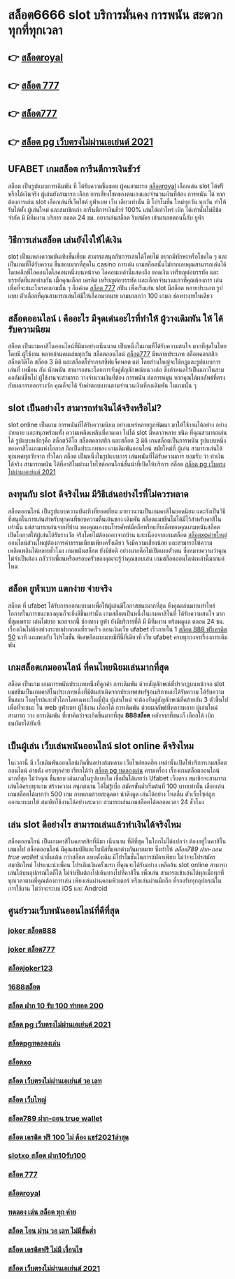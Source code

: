# สล็อต6666  slot  บริการมั่นคง การพนัน  สะดวกทุกที่ทุกเวลา

## 👉 [สล็อตroyal](https://m.gamblerape.com/login?action=register)
## 👉 [สล็อต 777](https://m.gamblerape.com/login?action=register)
## 👉 [สล็อต777](https://m.gamblerape.com/login?action=login)
## 👉 [สล็อต pg เว็บตรงไม่ผ่านเอเย่นต์ 2021](https://www.gamblerape.com/demogame/)

## UFABET  เกมสล็อต การีนตีการเงินชัวร์

สล็อต เป็นรูปแบบการเดิมพัน ที่ ได้รับความชื่นชอบ ผู้คนสามารถ [สล็อตroyal](https://m.gamblerape.com/login?action=register) เลือกเล่น slot ได้ฟรีหรือได้เงินจริง ผู้เล่นยังสามารถ เลือก การเสี่ยงโชคของตนเองและจำนวนเงินที่ต้อง การพนัน ได้ หากต้องการเล่น slot เลือกเล่นที่เว็บไชต์  ยูฟ่าเบท   เว็บ เดียวเท่านั้น มี โปรโมชั่น  ใหม่ทุกวัน ทุกวัน   ทำให้รับได้ทั้ง ผู้เล่นใหม่ และสมาชิกเก่า การีนตีการเงินชัวร์ 100% เล่นได้เท่าไหร่ เบิก ได้เท่านั้นไม่มีข้อจำกัด มี มีทีมงาน บริการ ตลอด 24 ชม.   อยากเล่นสล็อต รีบสมัคร เข้ามาเลยตอนนี้กับ  ยูฟ่า


## วิธีการเล่นสล็อต เล่นยังไงให้ได้เงิน
 slot เป็นแหล่งความบันเทิงชั้นเยี่ยม สามารถสนุกกับการเล่นได้โดยไม่ อยากมีทักษะหรือโชคใด ๆ และเป็นเกมที่ได้รับความ ชื่นชอบมากที่สุดใน casino  การเล่น เกมสล็อตนั้นไม่ยากเลยคุณสามารถเล่นได้โดยคลิกที่ไอคอนใดไอคอนหนึ่งบนหน้าจอ ไอคอนเหล่านี้แสดงถึง ยอดเงิน เหรียญต่อบรรทัด และบรรทัดที่แตกต่างกัน  เมื่อคุณเลือก เครดิต   เหรียญต่อบรรทัด และเลือกจำนวนแถวที่คุณต้องการ เล่นเพื่อที่จะชนะในรอบเกมนั้น ๆ ก็แค่กด [สล็อต 777](https://m.gamblerape.com/login?action=login)   สปิน  เพื่อเริ่มเล่น slot มีสล็อต หลายประเภท รูปแบบ ตัวเลือกที่คุณสามารถเล่นได้มีให้เลือกมากมาย เกมมากกว่า 100 เกมภ ช่องทางายในเดียว

##  สล็อตออนไลน์ เ คืออะไร มีจุดเด่นอะไรที่ทำให้ ผู้วางเดิมพัน ให้ ได้รับความนิยม 

สล็อต เป็นเกมคาสิโนออนไลน์ที่มีมาอย่างเนิ่นนาน เป็นหนึ่งในเกมที่ได้รับความสนใจ มากที่สุดในไทย โดยมี ผู้ใช้งาน หลายล้านคนเล่นทุกวัน  สล็อตออนไลน์ [สล็อต777](https://www.gamblerape.com/demogame/) มีหลายประเภท  สล็อตคลาสสิก สล็อตวิดีโอ สล็อต 3 มิติ และสล็อตโปรเกรสซีฟแจ็คพอต แต่ โดยส่วนใหญ่จะใช้กฎและรูปแบบการเล่นที่ เหมือน กัน  นักพนัน สามารถชนะโดยการจับคู่สัญลักษณ์บนวงล้อ ซึ่งกำหนดไว้เป็นแถวในสามคอลัมน์ขึ้นไป  ผู้ใช้งานจะสามารถ วางจำนวนเงินที่ต้อง การพนัน ต่อการหมุน หากคุณได้ผลลัพธ์ที่ตรงกับผลการออกรางวัล คุณก็จะได้ รับค่าตอบแทนตามจำนวนเงินที่ลงเดิมพัน ในเกมนั้น ๆ


##  slot  เป็นอย่างไร สามารถทำเงินได้จริงหรือไม่?

 slot online เป็นเกม การพนันที่ได้รับความนิยม อย่างแพร่หลายถูกพัฒนา  มาให้ใช้งานได้อย่าง อย่างง่ายดาย และสนุกพร้อมทั้ง  ความเพลิดเพลินที่คาดเดา  ไม่ได้  slot  มีหลากหลาย ชนิด ที่คุณสามารถเล่นได้ รูปแบบหลักๆคือ  สล็อตวิดีโอ สล็อตคลาสสิก และสล็อต 3 มิติ เกมสล็อตเป็นการพนัน  รูปแบบหนึ่ง ของคาสิโนเกมแห่งโอกาส ถือเป็นประเภทของ เกมเดิมพันออนไลน์  สมัยใหม่ที่ ผู้เล่น สามารถเล่นได้ทุกเพศทุกวัยจาก ทั่วโลก   สล็อต  เป็นหนึ่งในรูปแบบการ เล่นพนันที่ได้รับความการ ยอมรับ ว่า ทำเงิน ได้จริง สามารถพนัน ได้ที่คาสิโนผ่านเว็บไซต์ออนไลน์ชั้นนำที่เปิดให้บริการ สล็อต [สล็อต pg เว็บตรงไม่ผ่านเอเย่นต์ 2021](https://m.gamblerape.com/login?action=login) 


## ลงทุนกับ slot ดีจริงไหม มีวิธีเล่นอย่างไรที่ไม่ควรพลาด

 สล็อตออนไลน์ เป็นรูปแบบความบันเทิงที่ยอดเยี่ยม  มายาวนานเป็นเกมคาสิโนยอดนิยม และยังเป็นวิธีที่สนุกในการเล่นสำหรับทุกคนที่ชอบความตื่นเต้นของ เดิมพัน สล็อตแมชชีนไม่ได้มีไว้สำหรับคาสิโนเท่านั้น แต่สามารถเล่นจากที่บ้าน ของคุณเองบนโทรศัพท์มือถือหรือแท็บเล็ตของคุณเกมพนันสล็อต เปิดโอกาสให้ผู้เล่นได้รับรางวัล จริงโดยไม่ต้องออกจากบ้าน และเนื่องจากเกมสล็อต [สล็อตxoค่ายใหญ่](https://m.gamblerape.com/login?action=login) ออนไลน์ส่วนใหญ่ต้องการค่าธรรมเนียมเพียงครั้งเดียว จึงมีความเสี่ยงน้อย และสามารถให้ความ เพลิดเพลินได้หลายชั่วโมง เกมพนันสล็อต  ยังมีข้อดี อย่างมากคือไม่เปิดเผยตัวตน ซึ่งหมายความว่าคุณไม่จำเป็นต้อง กลัวว่าเพื่อนหรือครอบครัวของคุณจะรู้ว่าคุณชอบเล่น เกมสล็อตออนไลน์เหล่านี้มากแค่ไหน


## สล็อต  ยูฟ่าเบท แตกง่าย จ่ายจริง

สล็อต ที่  ufabet   ได้รับการออกแบบมาเพื่อให้ผู้เล่นมีโอกาสชนะมากที่สุด ยิ่งคุณเล่นมากเท่าไหร่ โอกาสในการชนะของคุณก็จะยิ่งดีขึ้นเท่านั้น  เกมสล็อตเป็นหนึ่งในเกมคาสิโนที่  ได้รับความสนใจ มากที่สุดเพราะ เล่นไม่ยาก  นอกจากนี้ ช่องทาง ยูฟ่า ยังมีบริการที่ดี มี มีทีมงาน พร้อมดูแล ตลอด 24 ชม.   เรื่องเงินไม่ต้องห่วงระบบฝากถอนที่รวดเร็ว    ถอนเงินเว็บ ufabet  เร็วภายใน 1 [สล็อต 888 ฟรีเครดิต 50](https://www.gamblerape.com/demogame/) นาที แถมพบกับ โปรโมชั่น  พิเศษอีกมากมายมีที่นี้ที่เดียวที่ เว็บ  ufabet   ครบทุกวงจรเรื่องการเดิมพัน 


##  เกมสล็อตเกมออนไลน์ ที่คนไทยนิยมเล่นมากที่สุด

สล็อต เป็นเกม  เกมการพนันประเภทหนึ่งที่ลูกค้า  การเดิมพัน ด้วยสัญลักษณ์ที่ปรากฏบนหน้าจอ  slot แมชชีนเป็นเกมคาสิโนประเภทหนึ่งที่มีต้นกำเนิดจากประเทศสหรัฐอเมริกาและได้รับความ ได้รับความชื่นชอบ ในยุโรปและทั่วโลกโดยเฉพาะในญี่ปุ่น  ผู้เล่นใหม่ จะต้องจับคู่สัญลักษณ์ที่คล้ายกัน 3 ตัวขึ้นไปเพื่อที่จะชนะ ใน web ยูฟ่าเบท   ผู้ใช้งาน เลือกได้  การเดิมพัน ด้วยผลลัพธ์ที่หลากหลาย  ผู้เล่นใหม่ สามารถ วาง การเดิมพัน ที่เขาคิดว่าจะเกิดขึ้นมากที่สุด **888สล็อต** หลังจากที่ชนะก็ เลือกได้  เบิก  ธนบัตรได้ทันที


##  เป็นผู้เล่น  เว็บเล่นพนันออนไลน์ slot online ดีจริงไหม

 ในเวลานี้ มี เว็บเดิมพันออนไลน์เกิดขึ้นอย่างล้มหลาม  เว็บไซค์ยอดฮิต เหล่านั้นเปิดให้บริการเกมสล็อตออนไลน์ ค่ายดัง ครบทุกค่าย เรียกได้ว่า [สล็อต pg ทดลองเล่น]()  ครบเครื่อง เรื่องเกมสล็อตออนไลน์มากที่สุด  ไม่ว่าคุณ ชื่นชอบ เล่นเกมในรูปแบบใด   เชื่อมั่นได้เลยว่า Ufabet เว็บตรง  สมาชิกจะสามารถเล่นได้ครบทุกเกม สร้างความ สนุกสนาน ได้ไม่รู้เบื่อ สมัครขั้นต่ำเริ่มต้นที่ 100 บาทเท่านั้น เลือกเล่นเกมสล็อตได้มากว่า 500 เกม ภาพเกมสวยสะดุดตา น่าดึงดูด เล่นได้อย่าง ไหลลื่น ตัวเว็บไซค์ถูก ออกแบบมาให้ สมาชิกใช้งานได้อย่างสะดวก สามารถเล่นเกมสล็อตได้ตลอดเวลา 24 ชั่วโมง

## เล่น slot ดีอย่างไร สามารถเล่นแล้วทำเงินได้จริงไหม

 สล็อตออนไลน์ เป็นเกมคาสิโนคลาสสิกที่มีมา เนิ่นนาน   ที่ดีที่สุด ในโลกไม่ได้แปลว่า ต้องอยู่ในคาสิโนเสมอไป สล็อตออนไลน์ มีคุณสมบัติและโบนัสที่แตกต่างกันมากมาย ซึ่งทำให้ *สล็อต789 ฝาก-ถอน true wallet* น่าตื่นเต้น กว่าสล็อต แบบดั้งเดิม  มีโปรโมชั่นในการสมัครเพียบ ไม่ว่าจะโปรสมัครสมาชิกใหม่ โปรแนะนำเพื่อน โปรเติมเงินครั้งแรก ที่คุณจะได้รับอย่าง เหลือล้น   slot online สามารถเล่นได้บนอุปกรณ์ใดก็ได้ ไม่จำเป็นต้องไปเดินทางไปที่คาสิโน เพื่อเล่น สามารถเข้าเล่นได้ทุกเมื่อทุกที่ทุกเวลาตามที่คุณต้องการเล่น เพียงเล่นผ่านคอมพิวเตอร์ หรือเล่นผ่านมือถือ ที่รองรับทุกอุปกรณ์ในการใช้งาน ไม่ว่าจะระบบ iOS และ Android

## ศูนย์รวมเว็บพนันออนไลน์ที่ดีที่สุด

### [joker สล็อต888](https://atom.io/themes/ทดลองเล่นสล็อต%20สมัคร%20สล็อต1234%20สล็อตออนไลน์%20PGSLOT%20สล็อตฟรี%20รวมทุกเว็บดัง%20รวมทุกค่ายใหม่)
### [joker สล็อต777](https://atom.io/themes/ทดลองเล่นสล็อต%20สมัคร%20สล็อต%20เครดิตฟรี%20ไม่ต้องฝากก่อน%20ไม่ต้องแชร์%20สล็อตออนไลน์%20PGSLOT%20สล็อตฟรี%20รวมทุกเว็บดัง%20รวมทุกค่ายใหม่)
### [สล็อตjoker123](https://atom.io/themes/สมัคร%20สล็อตเว็บตรง%20สล็อต%20สล็อตออนไลน์%20เกมสล็อตที่ดีที่สุด%20ใหม่ล่าสุด2022)
### [1688สล็อต](https://atom.io/themes/สมัคร%20เว็บตรง%20pay69%20สล็อต%20สล็อตออนไลน์%20ทดลองเล่นสล็อตทุกค่าย%20ใหม่ล่าสุด2022)
### [สล็อต ฝาก 10 รับ 100 ทำยอด 200](https://atom.io/themes/ทางเข้า%20เว็บตรง%20สล็อต999%20สล็อตออนไลน์%20สล็อตPG%20ทดลองเล่นฟรี%20เล่นง่าย%20แตกไว%20ใหม่ล่าสุด2022)
### [สล็อต pg เว็บตรงไม่ผ่านเอเย่นต์ 2021](https://atom.io/themes/สมัคร%20สล็อตเว็บตรง%20สล็อต168%20ทดลองเล่น%20เกมสล็อตที่ดีที่สุด%20ใหม่ล่าสุด2022)
### [สล็อตpgทดลองเล่น](https://atom.io/themes/เว็บตรง%20slotxo%20สล็อต%20ฝาก20รับ100%20สล็อตออนไลน์%20สล็อตPG%20ทดลองเล่นฟรี%20เล่นง่าย%20แตกไว%20รวมทุกค่ายใหม่%202022)
### [สล็อตxo](https://atom.io/themes/ทดลองเล่นสล็อต%20สมัคร%20สล็อตpgเว็บตรง%20สล็อตออนไลน์%20PGSLOT%20สล็อตฟรี%20รวมทุกเว็บดัง%20รวมทุกค่ายใหม่)
### [สล็อต เว็บตรงไม่ผ่านเอเย่นต์ วอ เลท](https://atom.io/themes/ทดลองเล่นสล็อต%202022%20ไม่ต้องสมัคร%20สล็อต%20joker%20สล็อตออนไลน์%20PGSLOT%20ทดลองเล่นสล็อต)
### [สล็อต เว็บใหญ่](https://atom.io/themes/เว็บตรง%20joker%20สล็อต888%20สล็อตออนไลน์%20สล็อตPG%20ทดลองเล่นฟรี%20เล่นง่าย%20แตกไว%20รวมทุกค่ายใหม่%202022)
### [สล็อต789 ฝาก-ถอน true wallet](https://atom.io/themes/สมัคร%20เว็บตรง%20สล็อต66%20สล็อตออนไลน์%20ทดลองเล่นสล็อตทุกค่าย%20ใหม่ล่าสุด2022)
### [สล็อต เครดิต ฟรี 100 ไม่ ต้อง แชร์2021ล่าสุด](https://atom.io/themes/สมัคร%20สล็อตเว็บตรง%201688สล็อต%20สล็อตออนไลน์%20ทดลองเล่น%20เกมสล็อตที่ดีที่สุด%20ใหม่ล่าสุด2022)
### [slotxo สล็อต ฝาก10รับ100](https://atom.io/themes/เว็บเกมสล็อตออนไลน์ทดลองเล่นฟรี%20สล็อต1234%20joker%20สล็อตออนไลน์%20สล็อตPG%20รวมทุกค่ายใหม่%20อัพเดทเกมส์ใหม่2022)
### [สล็อต 777](https://atom.io/themes/ทางเข้า%20เว็บตรง%20สล็อต%20เว็บตรง%20ยุโรป%20สล็อตออนไลน์%20สล็อตPG%20ทดลองเล่นฟรี%20เล่นง่าย%20แตกไว%20ใหม่ล่าสุด2022)
### [สล็อตroyal](https://atom.io/themes/เว็บเกมสล็อตออนไลน์ทดลองเล่นฟรี%20joker%20สล็อต777%20สล็อตออนไลน์%20สล็อตPG%20รวมทุกค่ายใหม่%20อัพเดทเกมส์ใหม่2022)
### [ทดลอง เล่น สล็อต ทุก ค่าย](https://atom.io/themes/ทางเข้า%20สล็อต%20เว็บตรง%20สล็อต168%20ทดลองเล่น%20เกมสล็อต%20ใหม่ล่าสุด2022)
### [สล็อต โอน ผ่าน วอ เลท ไม่มีขั้นต่ำ](https://atom.io/themes/เว็บตรง%20สล็อตxo168%20สล็อตออนไลน์%20สล็อตPG%20ทดลองเล่นฟรี%20เล่นง่าย%20แตกไว%20รวมทุกค่ายใหม่%202022)
### [สล็อต เครดิตฟรี ไม่มี เงื่อนไข](https://atom.io/themes/ทางเข้า%20เว็บตรง%20สล็อต%20ยืนยัน%20otp%20รับ%20เครดิต%20ฟรี%20100%20สล็อตออนไลน์%20สล็อตPG%20ทดลองเล่นฟรี%20เล่นง่าย%20แตกไว%20ใหม่ล่าสุด2022)
### [สล็อต เว็บตรงไม่ผ่านเอเย่นต์ 2021](https://atom.io/themes/ทางเข้า%20สล็อต%20เว็บตรง%20สล็อต%20pg%20เว็บตรง%20ไม่ผ่านเอเย่นต์ฝากถอนไม่มีขั้นต่ํา%20ทดลองเล่น%20เกมสล็อต%20ใหม่ล่าสุด2022)